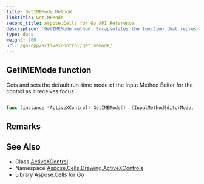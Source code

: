 ```yaml
---
title: GetIMEMode Method 
linktitle: GetIMEMode
second_title: Aspose.Cells for Go API Reference
description: 'GetIMEMode method. Encapsulates the function that represents getimemode in Go.'
type: docs
weight: 200
url: /go-cpp/activexcontrol/getimemode/
---
```


## GetIMEMode function

Gets and sets the default run-time mode of the Input Method Editor for the control as it receives focus.

```go

func (instance *ActiveXControl) GetIMEMode()  (InputMethodEditorMode,  error) 

```

## Remarks


## See Also

* Class [ActiveXControl](../)
* Namespace [Aspose.Cells.Drawing.ActiveXControls](../../)
* Library [Aspose.Cells for Go](../../../)
